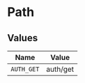 # Path


## Values

| Name       | Value      |
| ---------- | ---------- |
| `AUTH_GET` | auth/get   |
